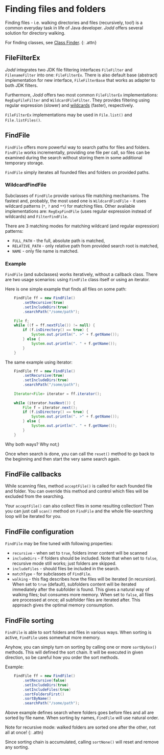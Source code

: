 # Finding files and folders

Finding files - i.e. walking directories and files (recursively, too!)
is a common everyday task in life of Java developer. *Jodd* offers
several solution for directory walking.

For finding classes, see [Class Finder](class-finder.html).
{: .attn}

## FileFilterEx

*Jodd* integrates two JDK file filtering interfaces `FileFilter` and
`FilenameFilter` into one: `FileFilterEx`. There is also default base
(abstract) implementation for new interface, `FileFilterBase` that works
as adapter to both JDK filters.

Furthermore, *Jodd* offers two most common `FileFilterEx`
implementations: `RegExpFileFilter` and `WildcardFileFilter`. They
provides filtering using regular expression (slower) and
[wildcards](/doc/wildcard.html) (faster), respectively.

`FileFilterEx` implementations may be used in `File.list()` and
`File.listFiles()`.

## FindFile

`FindFile` offers more powerful way to search paths for files and
folders. `FindFile` works incrementally, providing one file per call, so
files can be examined during the search without storing them in some
additional temporary storage.

`FindFile` simply iterates all founded files and folders on provided
paths.

### WildcardFindFile

Subclasses of `FindFile` provide various file matching mechanisms. The
fastest and, probably, the most used one is `WildcardFindFile` - it uses
wildcard patterns (`*`, `?` and `**`) for matching files. Other
available implementations are: `RegExpFindFile` (uses regular expression
instead of wildcards) and `FilterFindFile`.

There are 3 matching modes for matching wildcard (and regular
expression) patterns:

* `FULL_PATH` - the full, absolute path is matched,
* `RELATIVE_PATH` - only relative path from provided search root is
  matched,
* `NAME` - only file name is matched.

### Example

`FindFile` (and subclasses) works iteratively, without a callback class.
There are two usage scenarios: using `FindFile` class itself or using an
iterator.

Here is one simple example that finds all files on some path:

~~~~~ java
    FindFile ff = new FindFile()
    	.setRecursive(true)
    	.setIncludeDirs(true)
    	.searchPath("/some/path");
    
    File f;
    while ((f = ff.nextFile()) != null) {
    	if (f.isDirectory() == true) {
    		System.out.println(". >" + f.getName());
    	} else {
    		System.out.println(". " + f.getName());
    	}
    }
~~~~~

The same example using iterator:

~~~~~ java    
    FindFile ff = new FindFile()
    	.setRecursive(true)
    	.setIncludeDirs(true)
    	.searchPath("/some/path");
    
    Iterator<File> iterator = ff.iterator();
    
    while (iterator.hasNext()) {
    	File f = iterator.next();
    	if (f.isDirectory() == true) {
    		System.out.println(". >" + f.getName());
    	} else {
    		System.out.println(". " + f.getName());
    	}
    }
~~~~~

Why both ways? Why not;)

Once when search is done, you can call the `reset()` method to go back
to the beginning and then start the very same search again.

## FindFile callbacks

While scanning files, method `acceptFile()` is called for each founded
file and folder. You can override this method and control which files
will be excluded from the searching.

Your `acceptFile()` can also collect files in some resulting collection!
Then you can just call `scan()` method on `FindFile` and the whole
file-searching loop will be iterated for you.

## FindFile configuration

`FindFile` may be fine tuned with following properties:

* `recursive` - when set to `true`, folders inner content will be
  scanned
* `includeDirs` - if folders should be included. Note that when set to
  `false`, recursive mode still works; just folders are skipped.
* `includeFiles` - should files be included in the search.
* `matchType` - for subclasses of `FindFile`.
* `walking` - this flag describes how the files will be iterated (in
  recursion). When set to `true` (default), subfolders content will be
  iterated immediately after the subfolder is found. This gives a
  natural way of walking files; but consumes more memory. When set to
  `false`, all files are processed at once; all subfolder files are
  iterated after. This approach gives the optimal memory consumption.

## FindFile sorting

`FindFile` is able to sort folders and files in various ways. When
sorting is active, `FindFile` uses somewhat more memory.

Anyhow, you can simply turn on sorting by calling one or more
`sortByXxx() `methods. This will defined the sort chain. It will be
executed in given direction, so be careful how you order the sort
methods.

Example:

~~~~~ java    
    FindFile ff = new FindFile()
    	.setRecursive(false)
    	.setIncludeDirs(true)
    	.setIncludeFiles(true)
    	.sortFoldersFirst()
    	.sortByName()
    	.searchPath("/some/path");
~~~~~

Above example defines search where folders goes before files and all are
sorted by file name. When sorting by names, `FindFile` will use natural
order.

Note for recursive mode: walked folders are sorted one after the other,
not all at once!
{: .attn}

Since sorting chain is accumulated, calling `sortNone()` will reset and
remove any sorting.
